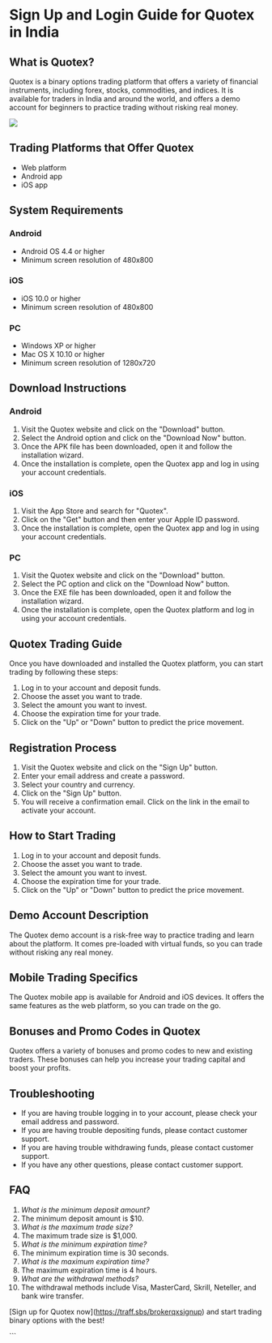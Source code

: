 # Sign Up and Login Guide for Quotex in India

## What is Quotex?

Quotex is a binary options trading platform that offers a variety of
financial instruments, including forex, stocks, commodities, and
indices. It is available for traders in India and around the world, and
offers a demo account for beginners to practice trading without risking
real money.

[![](https://static.quotex.io/files/3_en/300_250.jpg)](https://traff.sbs/brokerqxlid)

## Trading Platforms that Offer Quotex

-   Web platform
-   Android app
-   iOS app

## System Requirements

### Android

-   Android OS 4.4 or higher
-   Minimum screen resolution of 480x800

### iOS

-   iOS 10.0 or higher
-   Minimum screen resolution of 480x800

### PC

-   Windows XP or higher
-   Mac OS X 10.10 or higher
-   Minimum screen resolution of 1280x720

## Download Instructions

### Android

1.  Visit the Quotex website and click on the "Download" button.
2.  Select the Android option and click on the "Download Now"
    button.
3.  Once the APK file has been downloaded, open it and follow the
    installation wizard.
4.  Once the installation is complete, open the Quotex app and log in
    using your account credentials.

### iOS

1.  Visit the App Store and search for "Quotex".
2.  Click on the "Get" button and then enter your Apple ID
    password.
3.  Once the installation is complete, open the Quotex app and log in
    using your account credentials.

### PC

1.  Visit the Quotex website and click on the "Download" button.
2.  Select the PC option and click on the "Download Now" button.
3.  Once the EXE file has been downloaded, open it and follow the
    installation wizard.
4.  Once the installation is complete, open the Quotex platform and log
    in using your account credentials.

## Quotex Trading Guide

Once you have downloaded and installed the Quotex platform, you can
start trading by following these steps:

1.  Log in to your account and deposit funds.
2.  Choose the asset you want to trade.
3.  Select the amount you want to invest.
4.  Choose the expiration time for your trade.
5.  Click on the "Up" or "Down" button to predict the price
    movement.

## Registration Process

1.  Visit the Quotex website and click on the "Sign Up" button.
2.  Enter your email address and create a password.
3.  Select your country and currency.
4.  Click on the "Sign Up" button.
5.  You will receive a confirmation email. Click on the link in the
    email to activate your account.

## How to Start Trading

1.  Log in to your account and deposit funds.
2.  Choose the asset you want to trade.
3.  Select the amount you want to invest.
4.  Choose the expiration time for your trade.
5.  Click on the "Up" or "Down" button to predict the price
    movement.

## Demo Account Description

The Quotex demo account is a risk-free way to practice trading and learn
about the platform. It comes pre-loaded with virtual funds, so you can
trade without risking any real money.

## Mobile Trading Specifics

The Quotex mobile app is available for Android and iOS devices. It
offers the same features as the web platform, so you can trade on the
go.

## Bonuses and Promo Codes in Quotex

Quotex offers a variety of bonuses and promo codes to new and existing
traders. These bonuses can help you increase your trading capital and
boost your profits.

## Troubleshooting

-   If you are having trouble logging in to your account, please check
    your email address and password.
-   If you are having trouble depositing funds, please contact customer
    support.
-   If you are having trouble withdrawing funds, please contact customer
    support.
-   If you have any other questions, please contact customer support.

## FAQ

1.  *What is the minimum deposit amount?*
2.  The minimum deposit amount is \$10.
3.  *What is the maximum trade size?*
4.  The maximum trade size is \$1,000.
5.  *What is the minimum expiration time?*
6.  The minimum expiration time is 30 seconds.
7.  *What is the maximum expiration time?*
8.  The maximum expiration time is 4 hours.
9.  *What are the withdrawal methods?*
10. The withdrawal methods include Visa, MasterCard, Skrill, Neteller,
    and bank wire transfer.

\[Sign up for Quotex now\](https://traff.sbs/brokerqxsignup) and start
trading binary options with the best!

\`\`\`

